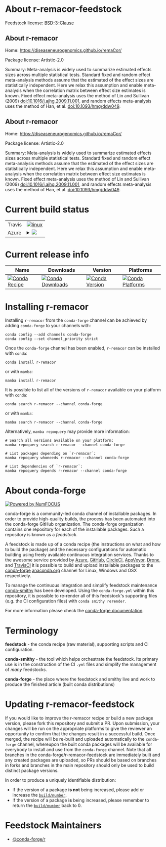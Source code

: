 About r-remacor-feedstock
=========================

Feedstock license: [BSD-3-Clause](https://github.com/conda-forge/r-remacor-feedstock/blob/main/LICENSE.txt)


About r-remacor
---------------

Home: https://diseaseneurogenomics.github.io/remaCor/

Package license: Artistic-2.0

Summary: Meta-analysis is widely used to summarize estimated effects sizes across multiple statistical tests. Standard fixed and random effect meta-analysis methods assume that the estimated of the effect sizes are statistically independent.  Here we relax this assumption and enable meta-analysis when the correlation matrix between effect size estimates is known.  Fixed effect meta-analysis uses the method of Lin and Sullivan (2009) <doi:10.1016/j.ajhg.2009.11.001>, and random effects meta-analysis uses the method of Han, et al. <doi:10.1093/hmg/ddw049>.

About r-remacor
---------------

Home: https://diseaseneurogenomics.github.io/remaCor/

Package license: Artistic-2.0

Summary: Meta-analysis is widely used to summarize estimated effects sizes across multiple statistical tests. Standard fixed and random effect meta-analysis methods assume that the estimated of the effect sizes are statistically independent.  Here we relax this assumption and enable meta-analysis when the correlation matrix between effect size estimates is known.  Fixed effect meta-analysis uses the method of Lin and Sullivan (2009) <doi:10.1016/j.ajhg.2009.11.001>, and random effects meta-analysis uses the method of Han, et al. <doi:10.1093/hmg/ddw049>.

Current build status
====================


<table><tr>
    <td>Travis</td>
    <td>
      <a href="https://app.travis-ci.com/conda-forge/r-remacor-feedstock">
        <img alt="linux" src="https://img.shields.io/travis/com/conda-forge/r-remacor-feedstock/main.svg?label=Linux">
      </a>
    </td>
  </tr>
    
  <tr>
    <td>Azure</td>
    <td>
      <details>
        <summary>
          <a href="https://dev.azure.com/conda-forge/feedstock-builds/_build/latest?definitionId=19804&branchName=main">
            <img src="https://dev.azure.com/conda-forge/feedstock-builds/_apis/build/status/r-remacor-feedstock?branchName=main">
          </a>
        </summary>
        <table>
          <thead><tr><th>Variant</th><th>Status</th></tr></thead>
          <tbody><tr>
              <td>linux_64_r_base4.3</td>
              <td>
                <a href="https://dev.azure.com/conda-forge/feedstock-builds/_build/latest?definitionId=19804&branchName=main">
                  <img src="https://dev.azure.com/conda-forge/feedstock-builds/_apis/build/status/r-remacor-feedstock?branchName=main&jobName=linux&configuration=linux%20linux_64_r_base4.3" alt="variant">
                </a>
              </td>
            </tr><tr>
              <td>linux_64_r_base4.4</td>
              <td>
                <a href="https://dev.azure.com/conda-forge/feedstock-builds/_build/latest?definitionId=19804&branchName=main">
                  <img src="https://dev.azure.com/conda-forge/feedstock-builds/_apis/build/status/r-remacor-feedstock?branchName=main&jobName=linux&configuration=linux%20linux_64_r_base4.4" alt="variant">
                </a>
              </td>
            </tr><tr>
              <td>linux_aarch64_r_base4.3</td>
              <td>
                <a href="https://dev.azure.com/conda-forge/feedstock-builds/_build/latest?definitionId=19804&branchName=main">
                  <img src="https://dev.azure.com/conda-forge/feedstock-builds/_apis/build/status/r-remacor-feedstock?branchName=main&jobName=linux&configuration=linux%20linux_aarch64_r_base4.3" alt="variant">
                </a>
              </td>
            </tr><tr>
              <td>linux_aarch64_r_base4.4</td>
              <td>
                <a href="https://dev.azure.com/conda-forge/feedstock-builds/_build/latest?definitionId=19804&branchName=main">
                  <img src="https://dev.azure.com/conda-forge/feedstock-builds/_apis/build/status/r-remacor-feedstock?branchName=main&jobName=linux&configuration=linux%20linux_aarch64_r_base4.4" alt="variant">
                </a>
              </td>
            </tr><tr>
              <td>linux_ppc64le_r_base4.3</td>
              <td>
                <a href="https://dev.azure.com/conda-forge/feedstock-builds/_build/latest?definitionId=19804&branchName=main">
                  <img src="https://dev.azure.com/conda-forge/feedstock-builds/_apis/build/status/r-remacor-feedstock?branchName=main&jobName=linux&configuration=linux%20linux_ppc64le_r_base4.3" alt="variant">
                </a>
              </td>
            </tr><tr>
              <td>linux_ppc64le_r_base4.4</td>
              <td>
                <a href="https://dev.azure.com/conda-forge/feedstock-builds/_build/latest?definitionId=19804&branchName=main">
                  <img src="https://dev.azure.com/conda-forge/feedstock-builds/_apis/build/status/r-remacor-feedstock?branchName=main&jobName=linux&configuration=linux%20linux_ppc64le_r_base4.4" alt="variant">
                </a>
              </td>
            </tr><tr>
              <td>osx_64_r_base4.3</td>
              <td>
                <a href="https://dev.azure.com/conda-forge/feedstock-builds/_build/latest?definitionId=19804&branchName=main">
                  <img src="https://dev.azure.com/conda-forge/feedstock-builds/_apis/build/status/r-remacor-feedstock?branchName=main&jobName=osx&configuration=osx%20osx_64_r_base4.3" alt="variant">
                </a>
              </td>
            </tr><tr>
              <td>osx_64_r_base4.4</td>
              <td>
                <a href="https://dev.azure.com/conda-forge/feedstock-builds/_build/latest?definitionId=19804&branchName=main">
                  <img src="https://dev.azure.com/conda-forge/feedstock-builds/_apis/build/status/r-remacor-feedstock?branchName=main&jobName=osx&configuration=osx%20osx_64_r_base4.4" alt="variant">
                </a>
              </td>
            </tr><tr>
              <td>win_64_r_base4.3</td>
              <td>
                <a href="https://dev.azure.com/conda-forge/feedstock-builds/_build/latest?definitionId=19804&branchName=main">
                  <img src="https://dev.azure.com/conda-forge/feedstock-builds/_apis/build/status/r-remacor-feedstock?branchName=main&jobName=win&configuration=win%20win_64_r_base4.3" alt="variant">
                </a>
              </td>
            </tr><tr>
              <td>win_64_r_base4.4</td>
              <td>
                <a href="https://dev.azure.com/conda-forge/feedstock-builds/_build/latest?definitionId=19804&branchName=main">
                  <img src="https://dev.azure.com/conda-forge/feedstock-builds/_apis/build/status/r-remacor-feedstock?branchName=main&jobName=win&configuration=win%20win_64_r_base4.4" alt="variant">
                </a>
              </td>
            </tr>
          </tbody>
        </table>
      </details>
    </td>
  </tr>
</table>

Current release info
====================

| Name | Downloads | Version | Platforms |
| --- | --- | --- | --- |
| [![Conda Recipe](https://img.shields.io/badge/recipe-r--remacor-green.svg)](https://anaconda.org/conda-forge/r-remacor) | [![Conda Downloads](https://img.shields.io/conda/dn/conda-forge/r-remacor.svg)](https://anaconda.org/conda-forge/r-remacor) | [![Conda Version](https://img.shields.io/conda/vn/conda-forge/r-remacor.svg)](https://anaconda.org/conda-forge/r-remacor) | [![Conda Platforms](https://img.shields.io/conda/pn/conda-forge/r-remacor.svg)](https://anaconda.org/conda-forge/r-remacor) |

Installing r-remacor
====================

Installing `r-remacor` from the `conda-forge` channel can be achieved by adding `conda-forge` to your channels with:

```
conda config --add channels conda-forge
conda config --set channel_priority strict
```

Once the `conda-forge` channel has been enabled, `r-remacor` can be installed with `conda`:

```
conda install r-remacor
```

or with `mamba`:

```
mamba install r-remacor
```

It is possible to list all of the versions of `r-remacor` available on your platform with `conda`:

```
conda search r-remacor --channel conda-forge
```

or with `mamba`:

```
mamba search r-remacor --channel conda-forge
```

Alternatively, `mamba repoquery` may provide more information:

```
# Search all versions available on your platform:
mamba repoquery search r-remacor --channel conda-forge

# List packages depending on `r-remacor`:
mamba repoquery whoneeds r-remacor --channel conda-forge

# List dependencies of `r-remacor`:
mamba repoquery depends r-remacor --channel conda-forge
```


About conda-forge
=================

[![Powered by
NumFOCUS](https://img.shields.io/badge/powered%20by-NumFOCUS-orange.svg?style=flat&colorA=E1523D&colorB=007D8A)](https://numfocus.org)

conda-forge is a community-led conda channel of installable packages.
In order to provide high-quality builds, the process has been automated into the
conda-forge GitHub organization. The conda-forge organization contains one repository
for each of the installable packages. Such a repository is known as a *feedstock*.

A feedstock is made up of a conda recipe (the instructions on what and how to build
the package) and the necessary configurations for automatic building using freely
available continuous integration services. Thanks to the awesome service provided by
[Azure](https://azure.microsoft.com/en-us/services/devops/), [GitHub](https://github.com/),
[CircleCI](https://circleci.com/), [AppVeyor](https://www.appveyor.com/),
[Drone](https://cloud.drone.io/welcome), and [TravisCI](https://travis-ci.com/)
it is possible to build and upload installable packages to the
[conda-forge](https://anaconda.org/conda-forge) [anaconda.org](https://anaconda.org/)
channel for Linux, Windows and OSX respectively.

To manage the continuous integration and simplify feedstock maintenance
[conda-smithy](https://github.com/conda-forge/conda-smithy) has been developed.
Using the ``conda-forge.yml`` within this repository, it is possible to re-render all of
this feedstock's supporting files (e.g. the CI configuration files) with ``conda smithy rerender``.

For more information please check the [conda-forge documentation](https://conda-forge.org/docs/).

Terminology
===========

**feedstock** - the conda recipe (raw material), supporting scripts and CI configuration.

**conda-smithy** - the tool which helps orchestrate the feedstock.
                   Its primary use is in the construction of the CI ``.yml`` files
                   and simplify the management of *many* feedstocks.

**conda-forge** - the place where the feedstock and smithy live and work to
                  produce the finished article (built conda distributions)


Updating r-remacor-feedstock
============================

If you would like to improve the r-remacor recipe or build a new
package version, please fork this repository and submit a PR. Upon submission,
your changes will be run on the appropriate platforms to give the reviewer an
opportunity to confirm that the changes result in a successful build. Once
merged, the recipe will be re-built and uploaded automatically to the
`conda-forge` channel, whereupon the built conda packages will be available for
everybody to install and use from the `conda-forge` channel.
Note that all branches in the conda-forge/r-remacor-feedstock are
immediately built and any created packages are uploaded, so PRs should be based
on branches in forks and branches in the main repository should only be used to
build distinct package versions.

In order to produce a uniquely identifiable distribution:
 * If the version of a package **is not** being increased, please add or increase
   the [``build/number``](https://docs.conda.io/projects/conda-build/en/latest/resources/define-metadata.html#build-number-and-string).
 * If the version of a package **is** being increased, please remember to return
   the [``build/number``](https://docs.conda.io/projects/conda-build/en/latest/resources/define-metadata.html#build-number-and-string)
   back to 0.

Feedstock Maintainers
=====================

* [@conda-forge/r](https://github.com/orgs/conda-forge/teams/r/)

